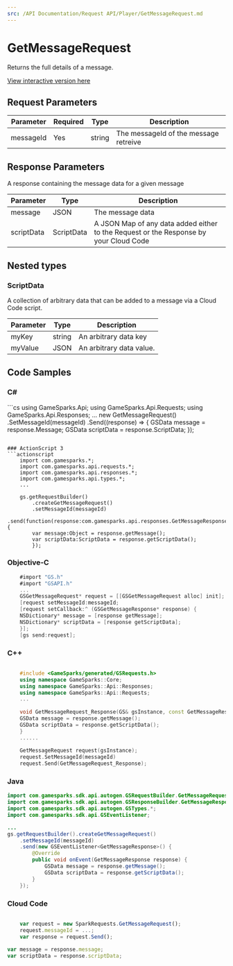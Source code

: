 ```yaml
---
src: /API Documentation/Request API/Player/GetMessageRequest.md
---
```


# GetMessageRequest


Returns the full details of a message.


<a href="https://api.gamesparks.net/#getmessagerequest" target="_gsapi">View interactive version here</a>

## Request Parameters

Parameter | Required | Type | Description
--------- | -------- | ---- | -----------
messageId | Yes | string | The messageId of the message retreive

## Response Parameters


A response containing the message data for a given message

Parameter | Type | Description
--------- | ---- | -----------
message | JSON | The message data
scriptData | ScriptData | A JSON Map of any data added either to the Request or the Response by your Cloud Code

## Nested types

### ScriptData

A collection of arbitrary data that can be added to a message via a Cloud Code script.

Parameter | Type | Description
--------- | ---- | -----------
myKey | string | An arbitrary data key
myValue | JSON | An arbitrary data value.


## Code Samples

<h3>C#</h3>
```cs
	using GameSparks.Api;
	using GameSparks.Api.Requests;
	using GameSparks.Api.Responses;
	...
	new GetMessageRequest()
		.SetMessageId(messageId)
		.Send((response) => {
		GSData message = response.Message; 
		GSData scriptData = response.ScriptData; 
		});

```

### ActionScript 3
```actionscript
	import com.gamesparks.*;
	import com.gamesparks.api.requests.*;
	import com.gamesparks.api.responses.*;
	import com.gamesparks.api.types.*;
	...
	
	gs.getRequestBuilder()
	    .createGetMessageRequest()
		.setMessageId(messageId)
		.send(function(response:com.gamesparks.api.responses.GetMessageResponse):void {
		var message:Object = response.getMessage(); 
		var scriptData:ScriptData = response.getScriptData(); 
		});

```

### Objective-C
```objectivec
	#import "GS.h"
	#import "GSAPI.h"
	...
	GSGetMessageRequest* request = [[GSGetMessageRequest alloc] init];
	[request setMessageId:messageId;
	[request setCallback:^ (GSGetMessageResponse* response) {
	NSDictionary* message = [response getMessage]; 
	NSDictionary* scriptData = [response getScriptData]; 
	}];
	[gs send:request];

```

### C++
```cpp

	#include <GameSparks/generated/GSRequests.h>
	using namespace GameSparks::Core;
	using namespace GameSparks::Api::Responses;
	using namespace GameSparks::Api::Requests;
	...
	
	void GetMessageRequest_Response(GS& gsInstance, const GetMessageResponse& response) {
	GSData message = response.getMessage(); 
	GSData scriptData = response.getScriptData(); 
	}
	......
	
	GetMessageRequest request(gsInstance);
	request.SetMessageId(messageId)
	request.Send(GetMessageRequest_Response);
```

### Java
```java
import com.gamesparks.sdk.api.autogen.GSRequestBuilder.GetMessageRequest;
import com.gamesparks.sdk.api.autogen.GSResponseBuilder.GetMessageResponse;
import com.gamesparks.sdk.api.autogen.GSTypes.*;
import com.gamesparks.sdk.api.GSEventListener;

...
gs.getRequestBuilder().createGetMessageRequest()
	.setMessageId(messageId)
	.send(new GSEventListener<GetMessageResponse>() {
		@Override
		public void onEvent(GetMessageResponse response) {
			GSData message = response.getMessage(); 
			GSData scriptData = response.getScriptData(); 
		}
	});

```

### Cloud Code
```javascript

	var request = new SparkRequests.GetMessageRequest();
	request.messageId = ...;
	var response = request.Send();
	
var message = response.message; 
var scriptData = response.scriptData; 
```


